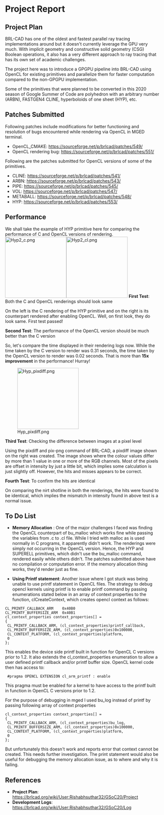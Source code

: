 # Project Report

## Project Plan

BRL-CAD has one of the oldest and fastest parallel ray tracing
implementations around but it doesn't currently leverage the GPU very
much. With implicit geometry and constructive solid geometry (CSG)
Boolean operations, it also has a very different approach to ray tracing
that has its own set of academic challenges.

The project here was to introduce a GPGPU pipeline into BRL-CAD using
OpenCL for existing primitives and parallelize them for faster
computation compared to the non-GPGPU implementation.

Some of the primitives that were planned to be converted in this 2020
season of Google Summer of Code are polyhedron with an arbitrary number
(ARBN), FASTGEN4 CLINE, hyperboloids of one sheet (HYP), etc.

## Patches Submitted

Following patches include modifications for better functioning and
resolution of bugs encountered while rendering via OpenCL in MGED
terminal.

-   OpenCL_CMAKE: <https://sourceforge.net/p/brlcad/patches/549/>
-   OpenCL rendering bug:
    <https://sourceforge.net/p/brlcad/patches/551/>

Following are the patches submitted for OpenCL versions of some of the
primitives.

-   CLINE: <https://sourceforge.net/p/brlcad/patches/541/>
-   ARBN: <https://sourceforge.net/p/brlcad/patches/543/>
-   PIPE: <https://sourceforge.net/p/brlcad/patches/545/>
-   VOL: <https://sourceforge.net/p/brlcad/patches/547/>
-   METABALL: <https://sourceforge.net/p/brlcad/patches/548/>
-   HYP: <https://sourceforge.net/p/brlcad/patches/553/>

## Performance

We shall take the example of HYP primitive here for comparing the
performance of C and OpenCL versions of rendering.
<img src="Hyp2_c.png" title="fig:Hyp2_c.png" width="200" alt="Hyp2_c.png" /><img src="Hyp2_cl.png" title="fig:Hyp2_cl.png" width="200" alt="Hyp2_cl.png" />
**First Test**: Both the C and OpenCL renderings should look same

On the left is the C rendering of the HYP primitive and on the right is
its counterpart rendered after enabling OpenCL. Well, on first look,
they do look same. First test passed!

**Second Test**: The performance of the OpenCL version should be much
better than the C version

So, let's compare the time displayed in their rendering logs now. While
the time taken by the C version to render was 0.31 seconds, the time
taken by the OpenCL version to render was 0.02 seconds. That is more
than **15x improvement** in the performance! Hurray!

<figure>
<img src="Hyp_pixdiff.png" title="Hyp_pixdiff.png" width="200" alt="Hyp_pixdiff.png" /><figcaption aria-hidden="true">Hyp_pixdiff.png</figcaption>
</figure>

**Third Test**: Checking the difference between images at a pixel level

Using the pixdiff and pix-png command of BRL-CAD, a pixdiff image shown
on the right was created. The image shows where the colour values differ
by more than 1 value in one or more of the RGB channels. Most of the
pixels are offset in intensity by just a little bit, which implies some
calculation is just slightly off. However, the hits and misses appears
to be correct.

**Fourth Test**: To confirm the hits are identical

On comparing the nirt shotline in both the renderings, the hits were
found to be identical, which implies the mismatch in intensity found in
above test is a normal issue.

## To Do List

-   **Memory Allocation** : One of the major challenges I faced was
    finding the OpenCL counterpart of bu_malloc which works fine while
    passing the variables from .c to .cl file. While I tried with malloc
    as is used normally in C programs, it apparently didn't work. The
    renderings were simply not occurring in the OpenCL version. Hence,
    the HYP and SUPERELL primitives, which didn't use the bu_malloc
    command, rendered easily while others didn't. The patches submitted
    above have no compilation or computation error. If the memory
    allocation thing works, they'd render just as fine.

<!-- -->

-   **Using Printf statement**: Another issue where I got stuck was
    being unable to use printf statement in OpenCL files. The strategy
    to debug opencl kernels using printf is to enable printf command by
    passing enumerations stated below in an array of context properties
    to the function, clCreateContext, which creates opencl context as
    follows:

<!-- -->

    CL_PRINTF_CALLBACK_ARM    0x40B0
    CL_PRINTF_BUFFERSIZE_ARM  0x40B1
    cl_context_properties context_properties[] =
    {
     CL_PRINTF_CALLBACK_ARM, (cl_context_properties)printf_callback,
     CL_PRINTF_BUFFERSIZE_ARM, (cl_context_properties)0x100000,
     CL_CONTEXT_PLATFORM, (cl_context_properties)platform,
     0
    };

This enables the device side printf built in function for OpenCL C
versions prior to 1.2. It also extends the cl_context_properties
enumeration to allow a user defined printf callback and/or printf buffer
size. OpenCL kernel code then has access to:

` #pragma OPENCL EXTENSION cl_arm_printf : enable`

This pragma must be enabled for a kernel to have access to the printf
built in function in OpenCL C versions prior to 1.2.

For the purpose of debugging in mged I used bu_log instead of printf by
passing following array of context properties

    cl_context_properties context_properties[] =
    {
     CL_PRINTF_CALLBACK_ARM, (cl_context_properties)bu_log,
     CL_PRINTF_BUFFERSIZE_ARM, (cl_context_properties)0x100000,
     CL_CONTEXT_PLATFORM, (cl_context_properties)platform,
     0
    };

But unfortunately this doesn't work and reports error that context
cannot be created. This needs further investigation. The print statement
would also be useful for debugging the memory allocation issue, as to
where and why it is failing.

## References

-   **Project Plan**:
    <https://brlcad.org/wiki/User:Rishabhsuthar32/GSoC20/Project>
-   **Development Logs**:
    <https://brlcad.org/wiki/User:Rishabhsuthar32/GSoC20/Log>